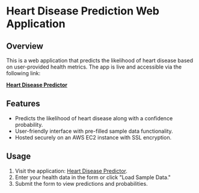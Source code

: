 # Heart Disease Prediction Web Application

## Overview
This is a web application that predicts the likelihood of heart disease based on user-provided health metrics. The app is live and accessible via the following link:

**[Heart Disease Predictor](https://www.ericheinrich.dev)**

## Features
- Predicts the likelihood of heart disease along with a confidence probability.
- User-friendly interface with pre-filled sample data functionality.
- Hosted securely on an AWS EC2 instance with SSL encryption.

## Usage
1. Visit the application: [Heart Disease Predictor](https://www.ericheinrich.dev).
2. Enter your health data in the form or click "Load Sample Data."
3. Submit the form to view predictions and probabilities.
